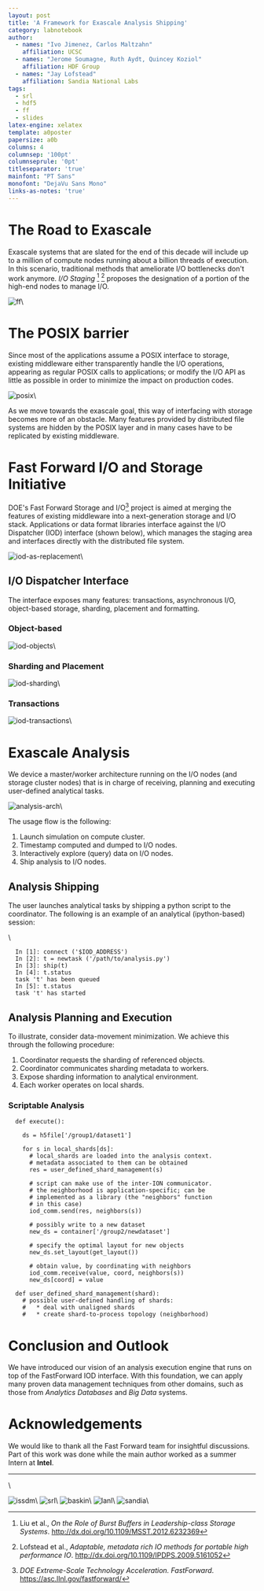 ```yaml
---
layout: post
title: 'A Framework for Exascale Analysis Shipping'
category: labnotebook
author:
  - names: "Ivo Jimenez, Carlos Maltzahn"
    affiliation: UCSC
  - names: "Jerome Soumagne, Ruth Aydt, Quincey Koziol"
    affiliation: HDF Group
  - names: "Jay Lofstead"
    affiliation: Sandia National Labs
tags:
  - srl
  - hdf5
  - ff
  - slides
latex-engine: xelatex
template: a0poster
papersize: a0b
columns: 4
columnsep: '100pt'
columnseprule: '0pt'
titleseparator: 'true'
mainfont: "PT Sans"
monofont: "DejaVu Sans Mono"
links-as-notes: 'true'
---
```


# The Road to Exascale

Exascale systems that are slated for the end of this decade will 
include up to a million of compute nodes running about a billion 
threads of execution. In this scenario, traditional methods that 
ameliorate I/O bottlenecks don't work anymore. _I/O Staging_ 
[^bb-link] [^adios-link] proposes the designation of a portion of the 
high-end nodes to manage I/O.

![ff]\ 

[^bb-link]: Liu et al., _On the Role of Burst Buffers in Leadership-class Storage Systems_. <http://dx.doi.org/10.1109/MSST.2012.6232369>
[^adios-link]: Lofstead et al., _Adaptable, metadata rich IO methods for portable high performance IO_. <http://dx.doi.org/10.1109/IPDPS.2009.5161052>

# The POSIX barrier

Since most of the applications assume a POSIX interface to storage, 
existing middleware either transparently handle the I/O operations, 
appearing as regular POSIX calls to applications; or modify the I/O 
API as little as possible in order to minimize the impact on 
production codes.

![posix]\ 

As we move towards the exascale goal, this way of interfacing with 
storage becomes more of an obstacle. Many features provided by 
distributed file systems are hidden by the POSIX layer and in many 
cases have to be replicated by existing middleware.

# Fast Forward I/O and Storage Initiative

DOE's Fast Forward Storage and I/O[^ff-link] project is aimed at 
merging the features of existing middleware into a next-generation 
storage and I/O stack. Applications or data format libraries interface 
against the I/O Dispatcher (IOD) interface (shown below), which 
manages the staging area and interfaces directly with the distributed 
file system.

![iod-as-replacement]\ 

[^ff-link]: _DOE Extreme-Scale Technology Acceleration. FastForward_. <https://asc.llnl.gov/fastforward/>

## I/O Dispatcher Interface

The interface exposes many features: transactions, asynchronous I/O, 
object-based storage, sharding, placement and formatting.

### Object-based

![iod-objects]\ 

### Sharding and Placement

![iod-sharding]\ 

### Transactions

![iod-transactions]\ 

# Exascale Analysis

We device a master/worker architecture running on the I/O nodes (and 
storage cluster nodes) that is in charge of receiving, planning and 
executing user-defined analytical tasks.

![analysis-arch]\ 

The usage flow is the following:

 1. Launch simulation on compute cluster.
 2. Timestamp computed and dumped to I/O nodes.
 3. Interactively explore (query) data on I/O nodes.
 4. Ship analysis to I/O nodes.

## Analysis Shipping

The user launches analytical tasks by shipping a python script to the 
coordinator. The following is an example of an analytical 
(ipython-based) session:

\ 

~~~ {#usage .python}
  In [1]: connect ('$IOD_ADDRESS')
  In [2]: t = newtask ('/path/to/analysis.py')
  In [3]: ship(t)
  In [4]: t.status
  task 't' has been queued
  In [5]: t.status
  task 't' has started
~~~~~~~~~~~~~~~~~~~~~~~~~~~~~~~~~~~~~~~~~

## Analysis Planning and Execution

To illustrate, consider data-movement minimization. We achieve this 
through the following procedure:

 1. Coordinator requests the sharding of referenced objects.
 2. Coordinator communicates sharding metadata to workers.
 3. Expose sharding information to analytical environment.
 4. Each worker operates on local shards.

### Scriptable Analysis

~~~ {.python}
  def execute():

    ds = h5file['/group1/dataset1']

    for s in local_shards[ds]:
      # local_shards are loaded into the analysis context.
      # metadata associated to them can be obtained
      res = user_defined_shard_management(s)

      # script can make use of the inter-ION communicator.
      # the neighborhood is application-specific; can be
      # implemented as a library (the "neighbors" function
      # in this case)
      iod_comm.send(res, neighbors(s))

      # possibly write to a new dataset
      new_ds = container['/group2/newdataset']

      # specify the optimal layout for new objects
      new_ds.set_layout(get_layout())

      # obtain value, by coordinating with neighbors
      iod_comm.receive(value, coord, neighbors(s))
      new_ds[coord] = value

  def user_defined_shard_management(shard):
    # possible user-defined handling of shards:
    #   * deal with unaligned shards
    #   * create shard-to-process topology (neighborhood)
~~~~~~~~~~~~~~~~~~~~~~~~~~~~~~~~~~~~~~~~~~

# Conclusion and Outlook

We have introduced our vision of an analysis execution engine that 
runs on top of the FastForward IOD interface. With this foundation, we 
can apply many proven data management techniques from other domains, 
such as those from _Analytics Databases_ and _Big Data_ systems.

# Acknowledgements

We would like to thank all the Fast Forward team for insightful 
discussions. Part of this work was done while the main author worked 
as a summer Intern at **Intel**.

----

\ 

![issdm]\   ![srl]\   ![baskin]\  ![lanl]\  ![sandia]\ <!-- ![hdf]\ -->

[sandia]: images/logos/sandia
[lanl]: images/logos/lanl
[baskin]: images/logos/baskin
[issdm]: images/logos/issdm
[srl]: images/logos/srl
[hdf]: images/logos/hdf
[posix]: images/labnotebook/2013-10-22-posix-barrier
[ff]: images/labnotebook/2013-10-22-exa-posix-highlight
[iod-as-replacement]: images/labnotebook/2013-10-22-iod-as-replacement
[iod-objects]: images/labnotebook/2013-10-22-iod-objects
[iod-sharding]: images/labnotebook/2013-10-22-iod-sharding
[iod-transactions]: images/labnotebook/2013-10-22-iod-transactions
[analysis-arch]: images/labnotebook/2013-10-22-analysis-arch
